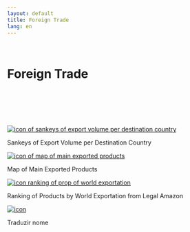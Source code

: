 ```yaml
---
layout: default
title: Foreign Trade
lang: en
---
```


<link rel="stylesheet" href="style.css">

<br>

<h1 class="title-about">Foreign Trade</h1>

<br>
<br>
<br>
<br>
<br>

<div class="imagens-container">
   <div class="icone-bloco">
    <a href="{{ site.baseurl }}/en/viz/sankey-do-volume-de-exportacao-da-amazonia-por-pais-de-destino" target="_blank" rel="noopener noreferrer">
      <img src="{{ site.baseurl }}/assets/img/icons_viz/icon_sankey_exp.jpg" alt="icon of sankeys of export volume per destination country">
    </a><br>
    <p>Sankeys of Export Volume per Destination Country</p>
   </div>
   
   <div class="icone-bloco">
    <a href="{{ site.baseurl }}/en/viz/mapa-principais-produtos-exportados" target="_blank" rel="noopener noreferrer">
      <img src="{{ site.baseurl }}/assets/img/icons_viz/icon_mapa_prod_exp.png" alt="icon of map of main exported products">
    </a><br>
    <p>Map of Main Exported Products</p>
   </div>
   
   <div class="icone-bloco">
    <a href="{{ site.baseurl }}/en/viz/ranking-prop-exportacoes-mundiais-amazonia.md" target="_blank" rel="noopener noreferrer">
      <img src="{{ site.baseurl }}/assets/img/icons_viz/no_image" alt="icon ranking of prop of world exportation">
    </a><br>
    <p>Ranking of Products by World Exportation from Legal Amazon</p>
   </div>
   
   <div class="icone-bloco">
    <a href="{{ site.baseurl }}/en/viz/sankey-do-volume-de-exportacao-da-amazonia-por-pais-de-destino.md" target="_blank" rel="noopener noreferrer">
      <img src="{{ site.baseurl }}/assets/img/icons_viz/achar_imagem" alt="icon">
    </a><br>
    <p>Traduzir nome</p>
   </div>
   
</div>

<br>
<br>
<br>
<br>
